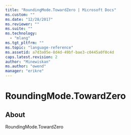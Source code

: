 ```yaml
---
title: "RoundingMode.TowardZero | Microsoft Docs"
ms.custom: ""
ms.date: "12/28/2017"
ms.reviewer: ""
ms.suite: ""
ms.technology: 
  - "mlang"
ms.tgt_pltfrm: ""
ms.topic: "language-reference"
ms.assetid: a7d3a05e-8d4d-49bf-bae3-c0445a0f0c4d
caps.latest.revision: 2
author: "Minewiskan"
ms.author: "owend"
manager: "erikre"
---
```

# RoundingMode.TowardZero
## About
RoundingMode.TowardZero

